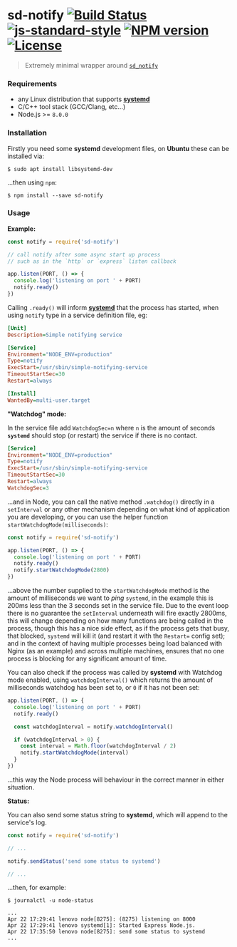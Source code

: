 # sd-notify [![Build Status](https://travis-ci.org/systemd/node-sd-notify.svg?branch=master)](https://travis-ci.org/systemd/node-sd-notify) [![js-standard-style](https://img.shields.io/badge/code%20style-standard-brightgreen.svg?style=flat)](https://github.com/feross/standard) [![NPM version](https://img.shields.io/npm/v/sd-notify.svg)](https://npmjs.org/package/sd-notify) [![License](http://img.shields.io/npm/l/sd-notify.svg)](LICENSE)

> Extremely minimal wrapper around [`sd_notify`](https://www.freedesktop.org/software/systemd/man/sd_notify.html)

### Requirements

* any Linux distribution that supports [__systemd__](https://en.wikipedia.org/wiki/Systemd)
* C/C++ tool stack (GCC/Clang, etc...)
* Node.js >= `8.0.0`

### Installation

Firstly you need some __systemd__ development files, on __Ubuntu__ these can be installed via:

```
$ sudo apt install libsystemd-dev
```

...then using `npm`:

```
$ npm install --save sd-notify
```

### Usage

__Example:__

```javascript
const notify = require('sd-notify')

// call notify after some async start up process
// such as in the `http` or `express` listen callback

app.listen(PORT, () => {
  console.log('listening on port ' + PORT)
  notify.ready()
})
```

Calling `.ready()` will inform [__systemd__](https://www.freedesktop.org/software/systemd/man/systemd.service.html) that the process has started, when using `notify` type in a service definition file, eg:

```ini
[Unit]
Description=Simple notifying service

[Service]
Environment="NODE_ENV=production"
Type=notify
ExecStart=/usr/sbin/simple-notifying-service
TimeoutStartSec=30
Restart=always

[Install]
WantedBy=multi-user.target
```

__"Watchdog" mode:__

In the service file add `WatchdogSec=n` where `n` is the amount of seconds __`systemd`__ should
stop (or restart) the service if there is no contact.

```ini
[Service]
Environment="NODE_ENV=production"
Type=notify
ExecStart=/usr/sbin/simple-notifying-service
TimeoutStartSec=30
Restart=always
WatchdogSec=3
```

...and in Node, you can call the native method `.watchdog()` directly in a `setInterval` or any other mechanism
depending on what kind of application you are developing, or you can use the helper function
`startWatchdogMode(milliseconds)`:

```javascript
const notify = require('sd-notify')

app.listen(PORT, () => {
  console.log('listening on port ' + PORT)
  notify.ready()
  notify.startWatchdogMode(2800)
})
```

...above the number supplied to the `startWatchdogMode` method is the amount of milliseconds
we want to _ping_ `systemd`, in the example this is 200ms less than the 3 seconds set in the
service file. Due to the event loop there is no guarantee the `setInterval` underneath will
fire exactly 2800ms, this will change depending on how many functions are being called in the process,
though this has a nice side effect, as if the process gets that busy, that blocked, `systemd` will kill it
(and restart it with the `Restart=` config set); and in the context of having multiple processes being load
balanced with Nginx (as an example) and across multiple machines, ensures that no one process is blocking
for any significant amount of time.

You can also check if the process was called by __systemd__ with Watchdog mode
enabled, using `watchdogInterval()` which returns the amount of milliseconds
watchdog has been set to, or `0` if it has not been set:

```javascript
app.listen(PORT, () => {
  console.log('listening on port ' + PORT)
  notify.ready()

  const watchdogInterval = notify.watchdogInterval()

  if (watchdogInterval > 0) {
    const interval = Math.floor(watchdogInterval / 2)
    notify.startWatchdogMode(interval)
  }
})
```

...this way the Node process will behaviour in the correct manner in either
situation.

__Status:__

You can also send some status string to __systemd__, which will append to the service's log.

```javascript
const notify = require('sd-notify')

// ...

notify.sendStatus('send some status to systemd')

// ...
```

...then, for example:

```
$ journalctl -u node-status

...
Apr 22 17:29:41 lenovo node[8275]: (8275) listening on 8000
Apr 22 17:29:41 lenovo systemd[1]: Started Express Node.js.
Apr 22 17:35:50 lenovo node[8275]: send some status to systemd
...
```
